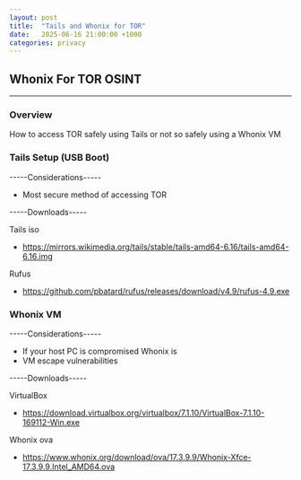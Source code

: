 ```yaml
---
layout: post
title:  "Tails and Whonix for TOR"
date:   2025-06-16 21:00:00 +1000
categories: privacy
---
```


## Whonix For TOR OSINT
--- 

### Overview 
How to access TOR safely using Tails or not so safely using a Whonix VM

### Tails Setup (USB Boot)
-----Considerations-----
- Most secure method of accessing TOR

-----Downloads-----

Tails iso
- https://mirrors.wikimedia.org/tails/stable/tails-amd64-6.16/tails-amd64-6.16.img

Rufus
- https://github.com/pbatard/rufus/releases/download/v4.9/rufus-4.9.exe

### Whonix VM 
-----Considerations-----
- If your host PC is compromised Whonix is
- VM escape vulnerabilities

-----Downloads-----

VirtualBox
- https://download.virtualbox.org/virtualbox/7.1.10/VirtualBox-7.1.10-169112-Win.exe

Whonix ova
- https://www.whonix.org/download/ova/17.3.9.9/Whonix-Xfce-17.3.9.9.Intel_AMD64.ova
